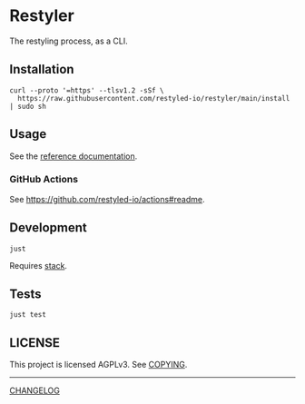 # Restyler

The restyling process, as a CLI.

## Installation

```console
curl --proto '=https' --tlsv1.2 -sSf \
  https://raw.githubusercontent.com/restyled-io/restyler/main/install | sudo sh
```

## Usage

See the [reference documentation](./doc/reference.txt).

### GitHub Actions

See https://github.com/restyled-io/actions#readme.

## Development

```console
just
```

Requires [stack](https://docs.haskellstack.org/en/stable/README/).

## Tests

```console
just test
```

## LICENSE

This project is licensed AGPLv3. See [COPYING](./COPYING).

---

[CHANGELOG](./CHANGELOG.md)
